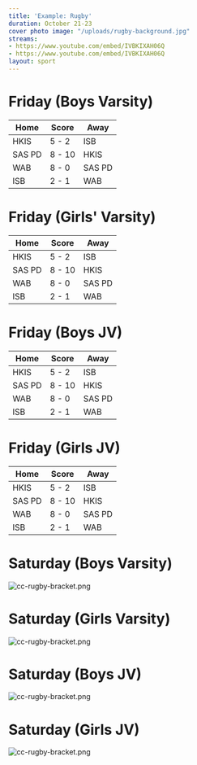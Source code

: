```yaml
---
title: 'Example: Rugby'
duration: October 21-23
cover photo image: "/uploads/rugby-background.jpg"
streams:
- https://www.youtube.com/embed/IVBKIXAH06Q
- https://www.youtube.com/embed/IVBKIXAH06Q
layout: sport
---
```


# Friday (Boys Varsity)

| Home | Score | Away |
|------|-------|-----|
| HKIS | 5 - 2 | ISB |
| SAS PD | 8 - 10 | HKIS |
| WAB | 8 - 0 | SAS PD |
| ISB | 2 - 1 | WAB |

# Friday (Girls' Varsity)

| Home | Score | Away |
|------|-------|-----|
| HKIS | 5 - 2 | ISB |
| SAS PD | 8 - 10 | HKIS |
| WAB | 8 - 0 | SAS PD |
| ISB | 2 - 1 | WAB |

# Friday (Boys JV)

| Home | Score | Away |
|------|-------|-----|
| HKIS | 5 - 2 | ISB |
| SAS PD | 8 - 10 | HKIS |
| WAB | 8 - 0 | SAS PD |
| ISB | 2 - 1 | WAB |

# Friday (Girls JV)

| Home | Score | Away |
|------|-------|-----|
| HKIS | 5 - 2 | ISB |
| SAS PD | 8 - 10 | HKIS |
| WAB | 8 - 0 | SAS PD |
| ISB | 2 - 1 | WAB |

# Saturday (Boys Varsity)
![cc-rugby-bracket.png](/uploads/cc-rugby-bracket.png)

# Saturday (Girls Varsity)
![cc-rugby-bracket.png](/uploads/cc-rugby-bracket.png)

# Saturday (Boys JV)
![cc-rugby-bracket.png](/uploads/cc-rugby-bracket.png)

# Saturday (Girls JV)
![cc-rugby-bracket.png](/uploads/cc-rugby-bracket.png)
